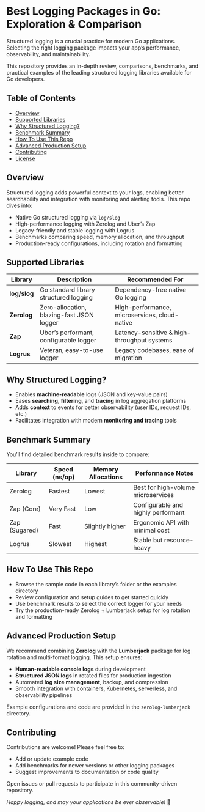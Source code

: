 # Best Logging Packages in Go: Exploration & Comparison

Structured logging is a crucial practice for modern Go applications. Selecting the right logging package impacts your app’s performance, observability, and maintainability.

This repository provides an in-depth review, comparisons, benchmarks, and practical examples of the leading structured logging libraries available for Go developers.

## Table of Contents

- [Overview](#overview)
- [Supported Libraries](#supported-libraries)
- [Why Structured Logging?](#why-structured-logging)
- [Benchmark Summary](#benchmark-summary)
- [How To Use This Repo](#how-to-use-this-repo)
- [Advanced Production Setup](#advanced-production-setup)
- [Contributing](#contributing)
- [License](#license)

## Overview

Structured logging adds powerful context to your logs, enabling better searchability and integration with monitoring and alerting tools. This repo dives into:

- Native Go structured logging via `log/slog`
- High-performance logging with Zerolog and Uber’s Zap
- Legacy-friendly and stable logging with Logrus
- Benchmarks comparing speed, memory allocation, and throughput
- Production-ready configurations, including rotation and formatting

## Supported Libraries

| Library       | Description                                  | Recommended For                              |
|---------------|----------------------------------------------|---------------------------------------------|
| **log/slog**  | Go standard library structured logging       | Dependency-free native Go logging            |
| **Zerolog**   | Zero-allocation, blazing-fast JSON logger    | High-performance, microservices, cloud-native |
| **Zap**       | Uber’s performant, configurable logger       | Latency-sensitive & high-throughput systems |
| **Logrus**    | Veteran, easy-to-use logger                   | Legacy codebases, ease of migration          |

## Why Structured Logging?

- Enables **machine-readable** logs (JSON and key-value pairs)
- Eases **searching**, **filtering**, and **tracing** in log aggregation platforms
- Adds **context** to events for better observability (user IDs, request IDs, etc.)
- Facilitates integration with modern **monitoring and tracing** tools

## Benchmark Summary

You’ll find detailed benchmark results inside to compare:

| Library        | Speed (ns/op) | Memory Allocations | Performance Notes                   |
|----------------|---------------|--------------------|------------------------------------|
| Zerolog        | Fastest       | Lowest             | Best for high-volume microservices |
| Zap (Core)     | Very Fast     | Low                | Configurable and highly performant |
| Zap (Sugared)  | Fast          | Slightly higher     | Ergonomic API with minimal cost    |
| Logrus         | Slowest       | Highest            | Stable but resource-heavy           |

## How To Use This Repo

- Browse the sample code in each library’s folder or the examples directory
- Review configuration and setup guides to get started quickly
- Use benchmark results to select the correct logger for your needs
- Try the production-ready Zerolog + Lumberjack setup for log rotation and formatting

## Advanced Production Setup

We recommend combining **Zerolog** with the **Lumberjack** package for log rotation and multi-format logging. This setup ensures:

- **Human-readable console logs** during development
- **Structured JSON logs** in rotated files for production ingestion
- Automated **log size management**, backup, and compression
- Smooth integration with containers, Kubernetes, serverless, and observability pipelines

Example configurations and code are provided in the `zerolog-lumberjack` directory.

## Contributing

Contributions are welcome! Please feel free to:

- Add or update example code
- Add benchmarks for newer versions or other logging packages
- Suggest improvements to documentation or code quality

Open issues or pull requests to participate in this community-driven repository.

*Happy logging, and may your applications be ever observable!* 🚀
